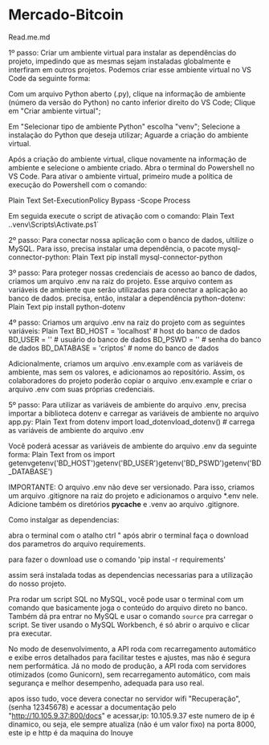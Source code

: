 # Mercado-Bitcoin
Read.me.md

 1º passo: Criar um ambiente virtual para instalar as dependências do projeto, impedindo que as mesmas sejam instaladas globalmente e interfiram em outros projetos. Podemos criar esse ambiente virtual no VS Code da seguinte forma:

Com um arquivo Python aberto (.py), clique na informação de ambiente (número da versão do Python) no canto inferior direito do VS Code;
Clique em "Criar ambiente virtual";

Em "Selecionar tipo de ambiente Python" escolha "venv";
Selecione a instalação do Python que deseja utilizar;
Aguarde a criação do ambiente virtual.

Após a criação do ambiente virtual, clique novamente na informação de ambiente e selecione o ambiente criado.
Abra o terminal do Powershell no VS Code.
Para ativar o ambiente virtual, primeiro mude a política de execução do Powershell com o comando:

Plain Text
Set-ExecutionPolicy Bypass -Scope Process
 
Em seguida execute o script de ativação com o comando:
Plain Text
.\.venv\Scripts\Activate.ps1`
 
2º passo: Para conectar nossa aplicação com o banco de dados, ultilize o MySQL. Para isso, precisa instalar uma dependência, o pacote mysql-connector-python:
Plain Text
pip install mysql-connector-python
 
3º passo: Para proteger nossas credenciais de acesso ao banco de dados, criamos um arquivo .env na raiz do projeto. Esse arquivo contem as variáveis de ambiente que serão utilizadas para conectar a aplicação ao banco de dados. precisa, então, instalar a dependência python-dotenv:
Plain Text
pip install python-dotenv
 
4º passo: Criamos um arquivo .env na raiz do projeto com as seguintes variáveis:
Plain Text
BD_HOST = 'localhost' # host do banco de dados
BD_USER = '' # usuário do banco de dados
BD_PSWD = '' # senha do banco de dados
BD_DATABASE = 'criptos' # nome do banco de dados
 
Adicionalmente, criamos um arquivo .env.example com as variáveis de ambiente, mas sem os valores, e adicionamos ao repositório. Assim, os colaboradores do projeto poderão copiar o arquivo .env.example e criar o arquivo .env com suas próprias credenciais.

5º passo: Para utilizar as variáveis de ambiente do arquivo .env, precisa importar a biblioteca dotenv e carregar as variáveis de ambiente no arquivo app.py:
Plain Text
from dotenv import load_dotenvload_dotenv() # carrega as variáveis de ambiente do arquivo .env
 
Você poderá acessar as variáveis de ambiente do arquivo .env da seguinte forma:
Plain Text
from os import getenvgetenv('BD_HOST')getenv('BD_USER')getenv('BD_PSWD')getenv('BD_DATABASE')
 
IMPORTANTE: O arquivo .env não deve ser versionado. Para isso, criamos um arquivo .gitignore na raiz do projeto e adicionamos o arquivo *.env nele. Adicione também os diretórios __pycache__ e .venv ao arquivo .gitignore.

Como instalgar as dependencias:

abra o terminal com o atalho ctrl " após abrir o terminal faça o download dos parametros do arquivo requirements.

para fazer o download use o comando 'pip instal -r requirements'

assim será instalada todas as dependencias necessarias para a utilização do nosso projeto.

Pra rodar um script SQL no MySQL, você pode usar o terminal com um
 comando que basicamente joga o conteúdo do arquivo direto no 
 banco. Também dá pra entrar no MySQL e usar o comando `source`
  pra carregar o script. Se tiver usando o MySQL Workbench, é só
   abrir o arquivo e clicar pra executar.

No modo de desenvolvimento, a API roda com recarregamento 
automático e exibe erros detalhados para facilitar testes e 
ajustes, mas não é segura nem performática. Já no modo de 
produção, a API roda com servidores otimizados (como Gunicorn), 
sem recarregamento automático, com mais segurança e melhor 
desempenho, adequada para uso real.
 
apos isso tudo, voce devera conectar no servidor wifi "Recuperação",(senha 12345678) 
e acessar a documentação pelo "http://10.105.9.37:800/docs" e acessar,ip: 10.105.9.37 este numero de ip é dinamico, ou seja, ele sempre atualiza (não é um valor fixo)
na porta 8000, este ip e http é da maquina do Inouye
